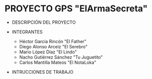 # PROYECTO GPS "ElArmaSecreta"

- DESCRIPCIÓN DEL PROYECTO
  
- INTEGRANTES
  - Héctor García Rincón "El Father"
  - Diego Alonso Arceiz "El Serebro"
  - Mario López Díaz "El Lindo"
  - Nacho Gutiérrez Sánchez "Tu Juguetito"
  - Carlos Mantilla Mateos "El NotaLoka"
    
- INTRUCCIONES DE TRABAJO
